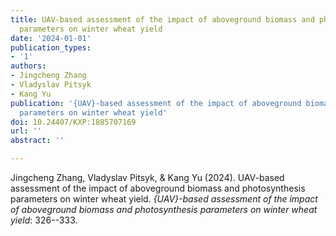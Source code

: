 ```yaml
---
title: UAV-based assessment of the impact of aboveground biomass and photosynthesis
  parameters on winter wheat yield
date: '2024-01-01'
publication_types:
- '1'
authors:
- Jingcheng Zhang
- Vladyslav Pitsyk
- Kang Yu
publication: '{UAV}-based assessment of the impact of aboveground biomass and photosynthesis
  parameters on winter wheat yield'
doi: 10.24407/KXP:1885707169
url: ''
abstract: ''

---
```


Jingcheng Zhang, Vladyslav Pitsyk, & Kang Yu (2024). UAV-based assessment of the impact of aboveground biomass and photosynthesis parameters on winter wheat yield. *{UAV}-based assessment of the impact of aboveground biomass and photosynthesis parameters on winter wheat yield*: 326--333.
